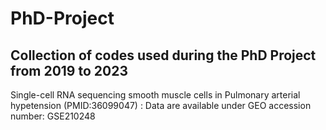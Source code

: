 # PhD-Project

## Collection of codes used during the PhD Project from 2019 to 2023
 Single-cell RNA sequencing smooth muscle cells in Pulmonary arterial hypetension (PMID:36099047) : Data are available under GEO accession number: GSE210248
